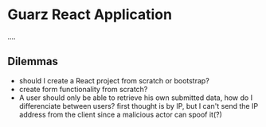 # Guarz React Application

....

## Dilemmas

- should I create a React project from scratch or bootstrap?
- create form functionality from scratch?
- A user should only be able to retrieve his own submitted data, how do I differenciate between users?
first thought is by IP, but I can't send the IP address from the client since a malicious actor can spoof it(?)